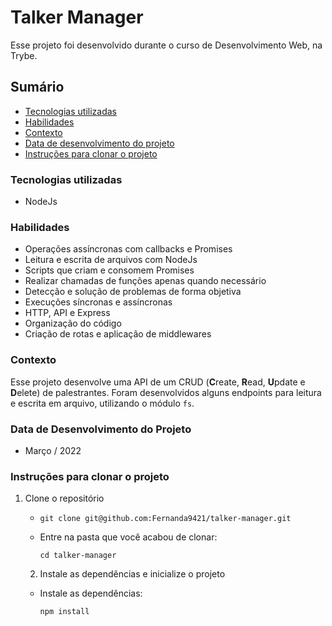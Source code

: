 # Talker Manager

Esse projeto foi desenvolvido durante o curso de Desenvolvimento Web, na Trybe.



## Sumário

- [Tecnologias utilizadas](#tecnologias-utilizadas)
- [Habilidades](#habilidades)
- [Contexto](#contexto)
- [Data de desenvolvimento do projeto](#data-de-desenvolvimento-do-projeto)
- [Instruções para clonar o projeto](#instruções-para-clonar-o-projeto)



### Tecnologias utilizadas

- NodeJs



### Habilidades

- Operações assíncronas com callbacks e Promises
- Leitura e escrita de arquivos com NodeJs
- Scripts que criam e consomem Promises
- Realizar chamadas de funções apenas quando necessário
- Detecção e solução de problemas de forma objetiva
- Execuções síncronas e assíncronas
- HTTP, API e Express
- Organização do código
- Criação de rotas e aplicação de middlewares



### Contexto

Esse projeto desenvolve uma API de um CRUD (**C**reate, **R**ead, **U**pdate e **D**elete) de palestrantes. Foram desenvolvidos alguns endpoints para leitura e escrita em arquivo, utilizando o módulo `fs`.



### Data de Desenvolvimento do Projeto

- Março / 2022



### Instruções para clonar o projeto

1. Clone o repositório

   - `git clone git@github.com:Fernanda9421/talker-manager.git`

   - Entre na pasta que você acabou de clonar:

     `cd talker-manager`

   2. Instale as dependências e inicialize o projeto

     * Instale as dependências:

       `npm install`

